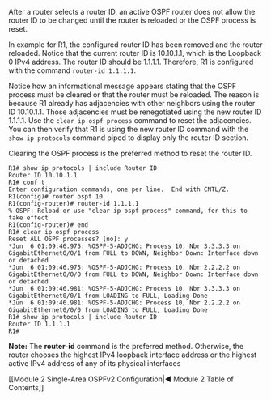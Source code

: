 After a router selects a router ID, an active OSPF router does not allow the router ID to be changed until the router is reloaded or the OSPF process is reset.

In example for R1, the configured router ID has been removed and the router reloaded. Notice that the current router ID is 10.10.1.1, which is the Loopback 0 IPv4 address. The router ID should be 1.1.1.1. Therefore, R1 is configured with the command `router-id 1.1.1.1`.

Notice how an informational message appears stating that the OSPF process must be cleared or that the router must be reloaded. The reason is because R1 already has adjacencies with other neighbors using the router ID 10.10.1.1. Those adjacencies must be renegotiated using the new router ID 1.1.1.1. Use the `clear ip ospf process` command to reset the adjacencies. You can then verify that R1 is using the new router ID command with the `show ip protocols` command piped to display only the router ID section.

Clearing the OSPF process is the preferred method to reset the router ID.

```terminal
R1# show ip protocols | include Router ID
Router ID 10.10.1.1
R1# conf t
Enter configuration commands, one per line.  End with CNTL/Z.
R1(config)# router ospf 10 
R1(config-router)# router-id 1.1.1.1
% OSPF: Reload or use "clear ip ospf process" command, for this to take effect
R1(config-router)# end
R1# clear ip ospf process
Reset ALL OSPF processes? [no]: y
*Jun  6 01:09:46.975: %OSPF-5-ADJCHG: Process 10, Nbr 3.3.3.3 on GigabitEthernet0/0/1 from FULL to DOWN, Neighbor Down: Interface down or detached
*Jun  6 01:09:46.975: %OSPF-5-ADJCHG: Process 10, Nbr 2.2.2.2 on GigabitEthernet0/0/0 from FULL to DOWN, Neighbor Down: Interface down or detached
*Jun  6 01:09:46.981: %OSPF-5-ADJCHG: Process 10, Nbr 3.3.3.3 on GigabitEthernet0/0/1 from LOADING to FULL, Loading Done
*Jun  6 01:09:46.981: %OSPF-5-ADJCHG: Process 10, Nbr 2.2.2.2 on GigabitEthernet0/0/0 from LOADING to FULL, Loading Done
R1# show ip protocols | include Router ID
Router ID 1.1.1.1
R1#
```

**Note:** The **router-id** command is the preferred method. Otherwise, the router chooses the highest IPv4 loopback interface address or the highest active IPv4 address of any of its physical interfaces

[[Module 2 Single-Area OSPFv2 Configuration|◀ Module 2 Table of Contents]]